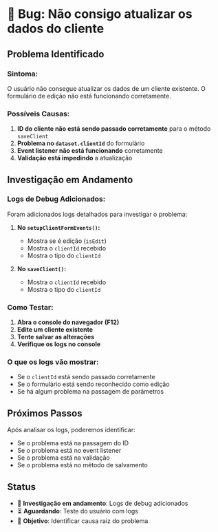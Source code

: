 # 🐛 Bug: Não consigo atualizar os dados do cliente

## **Problema Identificado**

### **Sintoma:**

O usuário não consegue atualizar os dados de um cliente existente. O formulário de edição não está funcionando corretamente.

### **Possíveis Causas:**

1. **ID do cliente não está sendo passado corretamente** para o método `saveClient`
2. **Problema no `dataset.clientId`** do formulário
3. **Event listener não está funcionando** corretamente
4. **Validação está impedindo** a atualização

## **Investigação em Andamento**

### **Logs de Debug Adicionados:**

Foram adicionados logs detalhados para investigar o problema:

1. **No `setupClientFormEvents()`:**

   - Mostra se é edição (`isEdit`)
   - Mostra o `clientId` recebido
   - Mostra o tipo do `clientId`

2. **No `saveClient()`:**
   - Mostra o `clientId` recebido
   - Mostra o tipo do `clientId`

### **Como Testar:**

1. **Abra o console do navegador (F12)**
2. **Edite um cliente existente**
3. **Tente salvar as alterações**
4. **Verifique os logs no console**

### **O que os logs vão mostrar:**

- Se o `clientId` está sendo passado corretamente
- Se o formulário está sendo reconhecido como edição
- Se há algum problema na passagem de parâmetros

## **Próximos Passos**

Após analisar os logs, poderemos identificar:

- Se o problema está na passagem do ID
- Se o problema está no event listener
- Se o problema está na validação
- Se o problema está no método de salvamento

## **Status**

- 🔄 **Investigação em andamento**: Logs de debug adicionados
- ⏳ **Aguardando**: Teste do usuário com logs
- 🎯 **Objetivo**: Identificar causa raiz do problema
